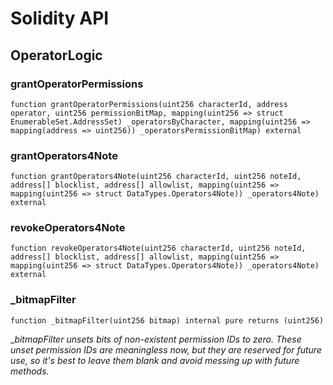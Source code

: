 # Solidity API

## OperatorLogic

### grantOperatorPermissions

```solidity
function grantOperatorPermissions(uint256 characterId, address operator, uint256 permissionBitMap, mapping(uint256 => struct EnumerableSet.AddressSet) _operatorsByCharacter, mapping(uint256 => mapping(address => uint256)) _operatorsPermissionBitMap) external
```

### grantOperators4Note

```solidity
function grantOperators4Note(uint256 characterId, uint256 noteId, address[] blocklist, address[] allowlist, mapping(uint256 => mapping(uint256 => struct DataTypes.Operators4Note)) _operators4Note) external
```

### revokeOperators4Note

```solidity
function revokeOperators4Note(uint256 characterId, uint256 noteId, address[] blocklist, address[] allowlist, mapping(uint256 => mapping(uint256 => struct DataTypes.Operators4Note)) _operators4Note) external
```

### _bitmapFilter

```solidity
function _bitmapFilter(uint256 bitmap) internal pure returns (uint256)
```

__bitmapFilter unsets bits of non-existent permission IDs to zero. These unset permission IDs are
     meaningless now, but they are reserved for future use, so it's best to leave them blank and avoid messing
      up with future methods._

